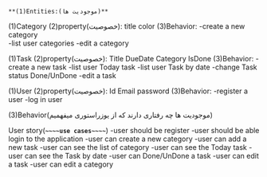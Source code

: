     **(1)Entities:(موجودیت ها)**

(1)Category
    (2)property(خصوصیت):
        title
        color
(3)Behavior:
    -create a new category  
    -list user categories
    -edit a category

(1)Task
    (2)property(خصوصیت):
        Title
        DueDate
        Category
        IsDone
(3)Behavior:
    -create a new task
    -list user Today task
    -list user Task by date
    -change Task status Done/UnDone
    -edit a task


(1)User
    (2)property(خصوصیت):
        Id
        Email
        password
(3)Behavior:
    -register a user
    -log in user







(3)Behavior(موجودیت ها چه رفتاری دارند که از یوزراستوری میفهمیم)

User story(**`~~~~use cases~~~~`**)
-user should be register
-user should be able login to the application
-user can create a new category
-user can add a new task
-user can see the list of category
-user can see the Today task
-user can see the Task by date
-user can Done/UnDone a task
-user can edit a task
-user can edit a category









